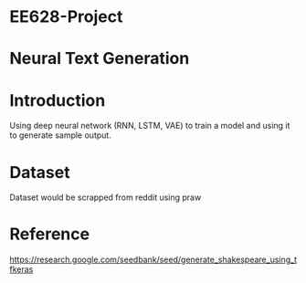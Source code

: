 # EE628-Project
# Neural Text Generation
# Introduction
Using deep neural network (RNN, LSTM, VAE) to train a model and using it to generate sample output.
# Dataset
Dataset would be scrapped from reddit using praw
# Reference
https://research.google.com/seedbank/seed/generate_shakespeare_using_tfkeras
